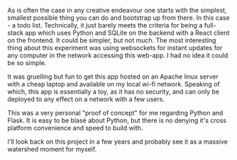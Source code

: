As is often the case in any creative endeavour one starts with the simplest, smallest possible thing you can do and bootstrap up from there. In this case - a todo list. Technically, it just barely meets the criteria for being a full-stack app which uses Python and SQLite on the backend with a React client on the frontend. It could be simpler, but not much. The most interesting thing about this experiment was using websockets for instant updates for any computer in the network accessing this web-app. I had no idea it could be so simple.

It was gruelling but fun to get this app hosted on an Apache linux server with a cheap laptop and available on my local wi-fi network. Speaking of which, this app is essentially a toy, as it has no security, and can only be deployed to any effect on a network with a few users.

This was a very personal "proof of concept" for me regarding Python and Flask. It is easy to be blasé about Python, but there is no denying it's cross platform convenience and speed to build with. 

I'll look back on this project in a few years and probably see it as a massive watershed moment for myself. 

